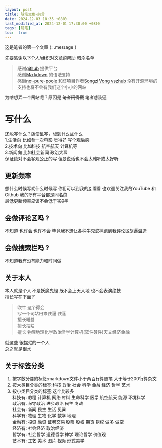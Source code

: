 ```yaml
---
layout: post
title: 随笔文章-前言
date: 2024-12-03 18:35 +0800
last_modified_at: 2024-12-04 17:30:00 +0800
tags: [随笔]
toc:  true
---
```

这是笔者的第一个文章
{: .message }

先要感谢以下个人/组织对文章的帮助 <del>暗杀名单</del>
> 感谢[github](https://github.com) 提供平台  
> 感谢[Markdown](https://www.markdownguide.org/) 的语法支持  
> 感谢[not-pure-poole](https://github.com/vszhub/not-pure-poole) 和该项目作者[Songzi Vong vszhub](https://github.com/vszhub)
> 没有开源环境的支持也将不会有我们这个小小的网站  

为啥想弄一个网站呢？原因是 <del>笔者闲得慌</del> 笔者想装逼

# 写什么 

还能写什么？随便乱写，想到什么些什么  
1.生活向 比如看一次电影 觉得好 写个观后感  
2.技术向 比如科技 航空航天 计算机等  
3.新闻向 比如社会新闻 政治大事  
保证绝对不会客观公正的写 但是说话也不会太难听或太好听


## 更新频率 
想什么时候写就什么时候写 你们可以到我的[X](https://X.com/Ganfan_man) 看看 也欢迎关注我的YouTube 和 Github 我的所有平台都是同名的  
最低更新频率应该不会低于<del>100年</del>

## 会做评论区吗 ? 
不知道 也许会 也许不会 毕竟我不想让各种牛鬼蛇神跑到我评论区胡逼滥造

## 会做搜索栏吗 ? 
不知道我有没有能力和时间做

## 关于本人 
本人就是个人 不是妖魔鬼怪 既不会上天入地 也不会表演绝技  
擅长写在下面了  
> 吹牛 这个得会  
> <del>写一个网站用来装逼</del> 装逼  
> 擅长睡觉  
> 擅长摆烂  
> 擅长 物理地理化学政治哲学计算机(软件硬件)天文经济金融  

就这些 很摆烂的一个人  
总之就是很水

## 关于标签分类
1. 按字数分类的标签:markdown文件小于两百行算随笔 大于等于200行算杂文  
2. 按大类目分类的标签:科技 政治 社会 科学 金融 经济 哲学 艺术  
3. 按小类目分类的标签:这个比较多  
科技有: 教程 计算机 网络 材料 生命科学 医学 航空航天 能源 环境科学  
政治有: 保守政治 进步政治 民主 专政  
社会有: 新闻 民生 生活 见闻  
科学有: 物理 生物 化学 数学 地理  
金融有: 投资 融资 证卷交易 股票 股权 期货 期权 做多 做空  
经济有: 社会经济 政治经济  
哲学有: 社会哲学 道德哲学 神学 理论哲学 价值观  
艺术有: 工艺 美术 图片 视频 形式美学
